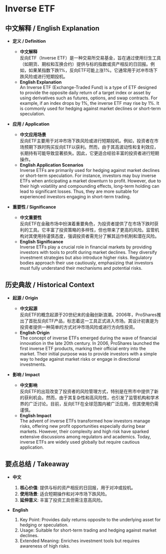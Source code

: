# Inverse ETF

## 中文解释 / English Explanation

* **定义 / Definition**  
  - **中文解释**  
    反向ETF（Inverse ETF）是一种交易所交易基金，旨在通过使用衍生工具（如期货、期权和互换合约）提供与标的指数或资产相反的日回报。例如，如果某指数下跌1%，反向ETF可能上涨1%。它通常用于对冲市场下跌风险或进行短期投机。  
  - **English Explanation**  
    An Inverse ETF (Exchange-Traded Fund) is a type of ETF designed to provide the opposite daily return of a target index or asset by using derivatives such as futures, options, and swap contracts. For example, if an index drops by 1%, the inverse ETF may rise by 1%. It is commonly used for hedging against market declines or short-term speculation.

* **应用 / Application**  
  - **中文应用场景**  
    反向ETF主要用于对冲市场下跌风险或进行短期投机。例如，投资者在市场预期下跌时购买反向ETF以获利。然而，由于其高波动性和复利效应，长期持有可能导致显著损失。因此，它更适合经验丰富的投资者进行短期操作。  
  - **English Application Scenarios**  
    Inverse ETFs are primarily used for hedging against market declines or short-term speculation. For instance, investors may buy inverse ETFs when anticipating a market downturn to profit. However, due to their high volatility and compounding effects, long-term holding can lead to significant losses. Thus, they are more suitable for experienced investors engaging in short-term trading.

* **重要性 / Significance**  
  - **中文重要性**  
    反向ETF在金融市场中扮演着重要角色，为投资者提供了在市场下跌时获利的工具。它丰富了投资策略的多样性，但也带来了更高的风险。监管机构对其使用持谨慎态度，强调投资者需充分了解其运作机制和潜在风险。  
  - **English Significance**  
    Inverse ETFs play a crucial role in financial markets by providing investors with tools to profit during market declines. They diversify investment strategies but also introduce higher risks. Regulatory bodies approach their use cautiously, emphasizing that investors must fully understand their mechanisms and potential risks.

## 历史典故 / Historical Context

* **起源 / Origin**  
  - **中文起源**  
    反向ETF的概念起源于20世纪末的金融创新浪潮。2006年，ProShares推出了首批反向ETF产品，标志着这一工具正式进入市场。其设计初衷是为投资者提供一种简单的方式对冲市场风险或进行方向性投资。  
  - **English Origin**  
    The concept of inverse ETFs emerged during the wave of financial innovation in the late 20th century. In 2006, ProShares launched the first inverse ETF products, marking their official entry into the market. Their initial purpose was to provide investors with a simple way to hedge against market risks or engage in directional investments.

* **影响 / Impact**  
  - **中文影响**  
    反向ETF的出现改变了投资者的风险管理方式，特别是在熊市中提供了新的获利机会。然而，由于其复杂性和高风险性，也引发了监管机构和学术界的广泛讨论。目前，反向ETF在全球范围内被广泛应用，但其使用仍需谨慎。  
  - **English Impact**  
    The advent of inverse ETFs transformed how investors manage risks, offering new profit opportunities especially during bear markets. However, their complexity and high risk have sparked extensive discussions among regulators and academics. Today, inverse ETFs are widely used globally but require cautious application.

## 要点总结 / Takeaway

* **中文**  
  1. **核心价值**: 提供与标的资产相反的日回报，用于对冲或投机。
  2. **使用场景**: 适合短期操作和对冲市场下跌风险。
  3. **延伸意义**: 丰富了投资工具但需注意高风险。

* **English**
  1. Key Point: Provides daily returns opposite to the underlying asset for hedging or speculation.
  2. Usage: Suitable for short-term trading and hedging against market declines.
  3. Extended Meaning: Enriches investment tools but requires awareness of high risks.